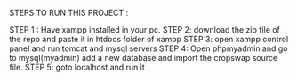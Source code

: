 STEPS TO RUN THIS PROJECT :

STEP 1 : Have xampp installed in your pc.
STEP 2: download the zip file of the repo and paste it in htdocs folder of xampp
STEP 3: open xampp control panel and run tomcat and mysql servers
STEP 4: Open phpmyadmin and go to mysql(myadmin) add a new database and import the cropswap source file.
STEP 5: goto localhost and run it .